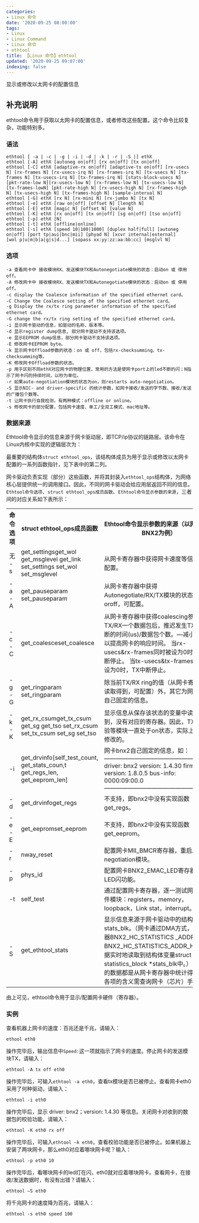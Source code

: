 ```yaml
---
categories:
- Linux 命令
date: '2020-09-25 08:00:00'
tags:
- Linux
- Linux Command
- Linux 命令
- ethtool
title: 【Linux 命令】ethtool
updated: '2020-09-25 09:07:00'
indexing: false
---
```


显示或修改以太网卡的配置信息

## 补充说明

ethtool命令用于获取以太网卡的配置信息，或者修改这些配置。这个命令比较复杂，功能特别多。

###  语法

```shell
ethtool [ -a | -c | -g | -i | -d | -k | -r | -S |] ethX
ethtool [-A] ethX [autoneg on|off] [rx on|off] [tx on|off]
ethtool [-C] ethX [adaptive-rx on|off] [adaptive-tx on|off] [rx-usecs N] [rx-frames N] [rx-usecs-irq N] [rx-frames-irq N] [tx-usecs N] [tx-frames N] [tx-usecs-irq N] [tx-frames-irq N] [stats-block-usecs N][pkt-rate-low N][rx-usecs-low N] [rx-frames-low N] [tx-usecs-low N] [tx-frames-lowN] [pkt-rate-high N] [rx-usecs-high N] [rx-frames-high N] [tx-usecs-high N] [tx-frames-high N] [sample-interval N]
ethtool [-G] ethX [rx N] [rx-mini N] [rx-jumbo N] [tx N]
ethtool [-e] ethX [raw on|off] [offset N] [length N]
ethtool [-E] ethX [magic N] [offset N] [value N]
ethtool [-K] ethX [rx on|off] [tx on|off] [sg on|off] [tso on|off]
ethtool [-p] ethX [N]
ethtool [-t] ethX [offline|online]
ethtool [-s] ethX [speed 10|100|1000] [duplex half|full] [autoneg on|off] [port tp|aui|bnc|mii] [phyad N] [xcvr internal|external]
[wol p|u|m|b|a|g|s|d...] [sopass xx:yy:zz:aa:bb:cc] [msglvl N]
```

###  选项

```shell
-a 查看网卡中 接收模块RX、发送模块TX和Autonegotiate模块的状态：启动on 或 停用off。
-A 修改网卡中 接收模块RX、发送模块TX和Autonegotiate模块的状态：启动on 或 停用off。
-c display the Coalesce information of the specified ethernet card。
-C Change the Coalesce setting of the specified ethernet card。
-g Display the rx/tx ring parameter information of the specified ethernet card。
-G change the rx/tx ring setting of the specified ethernet card。
-i 显示网卡驱动的信息，如驱动的名称、版本等。
-d 显示register dump信息, 部分网卡驱动不支持该选项。
-e 显示EEPROM dump信息，部分网卡驱动不支持该选项。
-E 修改网卡EEPROM byte。
-k 显示网卡Offload参数的状态：on 或 off，包括rx-checksumming、tx-checksumming等。
-K 修改网卡Offload参数的状态。
-p 用于区别不同ethX对应网卡的物理位置，常用的方法是使网卡port上的led不断的闪；N指示了网卡闪的持续时间，以秒为单位。
-r 如果auto-negotiation模块的状态为on，则restarts auto-negotiation。
-S 显示NIC- and driver-specific 的统计参数，如网卡接收/发送的字节数、接收/发送的广播包个数等。
-t 让网卡执行自我检测，有两种模式：offline or online。
-s 修改网卡的部分配置，包括网卡速度、单工/全双工模式、mac地址等。
```

###  数据来源

Ethtool命令显示的信息来源于网卡驱动层，即TCP/ip协议的链路层。该命令在Linux内核中实现的逻辑层次为：

最重要的结构体`struct ethtool_ops`，该结构体成员为用于显示或修改以太网卡配置的一系列函数指针，见下表中的第二列。

网卡驱动负责实现（部分）这些函数，并将其封装入`ethtool_ops`结构体，为网络核心层提供统一的调用接口。因此，不同的网卡驱动会给应用层返回不同的信息。`Ethtool命令选项`、`struct ethtool_ops成员函数`、`Ethtool命令显示参数的来源`，三者间的对应关系如下表所示：

<table>
<tbody>
<tr>
<th style="width: 100px;">命令选项</th>
<th>struct ethtool_ops成员函数</th>
<th>Ethtool命令显示参数的来源（以网卡驱动BNX2为例）</th></tr>
<tr>
<td>无 -s</td>
<td>get_settingsget_wol get_msglevel get_link set_settings set_wol set_msglevel</td>
<td>从网卡寄存器中获得网卡速度等信息，可配置。</td>
</tr>
<tr>
<td>-a -A</td>
<td>get_pauseparam set_pauseparam</td>
<td>从网卡寄存器中获得Autonegotiate/RX/TX模块的状态：on oroff，可配置。</td>
</tr>
<tr>
<td>-c -C</td>
<td>get_coalesceset_coalesce</td>
<td>从网卡寄存器中获得coalescing参数：TX/RX一个数据包后，推迟发生TX/RX中断的时间(us)/数据包个数。—减小该值可以提高网卡的响应时间。 当rx-usecs&rx-frames同时被设为0时，RX中断停止。 当tx-usecs&tx-frames同时被设为0时，TX中断停止。</td>
</tr>
<tr>
<td>-g -G</td>
<td>get_ringparam set_ringparam</td>
<td>除当前TX/RX ring的值（从网卡寄存器中读取得到，可配置）外，其它为网卡bnx2自己固定的信息。</td>
</tr>
<tr>
<td>-k -K</td>
<td>get_rx_csumget_tx_csum get_sg get_tso set_rx_csum set_tx_csum set_sg set_tso</td>
<td>显示信息从保存该状态的变量中读取得到，没有对应的寄存器。因此，TX/RX校验等模块一直处于on状态，实际上是无法修改的。</td>
</tr>
<tr>
<td>-i</td>
<td>get_drvinfo[self_test_count, get_stats_coun,t get_regs_len, get_eeprom_len]</td>
<td>网卡bnx2自己固定的信息，如：  
——————————————————–  
driver: bnx2 version: 1.4.30 firmware-version: 1.8.0.5 bus-info: 0000:09:00.0  
——————————————————–</td>
</tr>
<tr>
<td>-d</td>
<td>get_drvinfoget_regs</td>
<td>不支持，即bnx2中没有实现函数get_regs。</td>
</tr>
<tr>
<td>-e -E</td>
<td>get_eepromset_eeprom</td>
<td>不支持，即bnx2中没有实现函数get_eeprom。</td>
</tr>
<tr>
<td>-r</td>
<td>nway_reset</td>
<td>配置网卡MII_BMCR寄存器，重启Auto negotiation模块。</td>
</tr>
<tr>
<td>-p</td>
<td>phys_id</td>
<td>配置网卡BNX2_EMAC_LED寄存器，实现LED闪功能。</td>
</tr>
<tr>
<td>-t</td>
<td>self_test</td>
<td>通过配置网卡寄存器，逐一测试网卡的硬件模块：registers，memory，loopback，Link stat，interrupt。</td>
</tr>
<tr>
<td>-S</td>
<td>get_ethtool_stats</td>
<td>显示信息来源于网卡驱动中的结构体变量stats_blk。（网卡通过DMA方式，将寄存器BNX2_HC_STATISTICS _ADDR_L和BNX2_HC_STATISTICS_ADDR_H中的数据实时地读取到结构体变量struct statistics_block *stats_blk中。） —显示的数据都是从网卡寄存器中统计得到的，各项的含义需查询网卡（芯片）手册。</td>
</tr>
</tbody>
</table>

由上可见，ethtool命令用于显示/配置网卡硬件（寄存器）。  

###  实例

查看机器上网卡的速度：百兆还是千兆，请输入：

```shell
ethool eth0
```

操作完毕后，输出信息中`Speed:`这一项就指示了网卡的速度。停止网卡的发送模块TX，请输入：

```shell
ethtool -A tx off eth0
```

操作完毕后，可输入`ethtool -a eth0`，查看tx模块是否已被停止。查看网卡eth0采用了何种驱动，请输入：

```shell
ethtool -i eth0
```

操作完毕后，显示 driver: bnx2；version: 1.4.30 等信息。关闭网卡对收到的数据包的校验功能，请输入：

```shell
ethtool -K eth0 rx off
```

操作完毕后，可输入`ethtool –k eth0`，查看校验功能是否已被停止。如果机器上安装了两块网卡，那么eth0对应着哪块网卡呢？输入：

```shell
ethtool -p eth0 10
```

操作完毕后，看哪块网卡的led灯在闪，eth0就对应着哪块网卡。查看网卡，在接收/发送数据时，有没有出错？请输入：

```shell
ethtool –S eth0
```

将千兆网卡的速度降为百兆，请输入：

```shell
ethtool -s eth0 speed 100
```


<!-- Linux命令行搜索引擎：https://jaywcjlove.github.io/linux-command/ -->